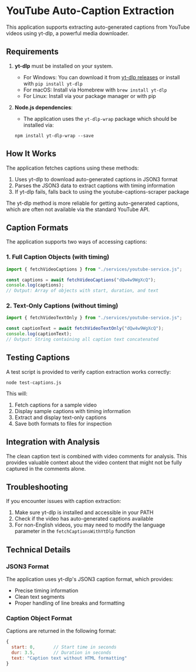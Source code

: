 # YouTube Auto-Caption Extraction

This application supports extracting auto-generated captions from YouTube videos using yt-dlp, a powerful media downloader.

## Requirements

1. **yt-dlp** must be installed on your system.
   - For Windows: You can download it from [yt-dlp releases](https://github.com/yt-dlp/yt-dlp/releases) or install with `pip install yt-dlp`
   - For macOS: Install via Homebrew with `brew install yt-dlp`
   - For Linux: Install via your package manager or with pip

2. **Node.js dependencies**:
   - The application uses the `yt-dlp-wrap` package which should be installed via:
   ```
   npm install yt-dlp-wrap --save
   ```

## How It Works

The application fetches captions using these methods:

1. Uses yt-dlp to download auto-generated captions in JSON3 format
2. Parses the JSON3 data to extract captions with timing information
3. If yt-dlp fails, falls back to using the youtube-captions-scraper package

The yt-dlp method is more reliable for getting auto-generated captions, which are often not available via the standard YouTube API.

## Caption Formats

The application supports two ways of accessing captions:

### 1. Full Caption Objects (with timing)

```javascript
import { fetchVideoCaptions } from "./services/youtube-service.js";

const captions = await fetchVideoCaptions("dQw4w9WgXcQ");
console.log(captions);
// Output: Array of objects with start, duration, and text
```

### 2. Text-Only Captions (without timing)

```javascript
import { fetchVideoTextOnly } from "./services/youtube-service.js";

const captionText = await fetchVideoTextOnly("dQw4w9WgXcQ");
console.log(captionText);
// Output: String containing all caption text concatenated
```

## Testing Captions

A test script is provided to verify caption extraction works correctly:

```
node test-captions.js
```

This will:
1. Fetch captions for a sample video 
2. Display sample captions with timing information
3. Extract and display text-only captions
4. Save both formats to files for inspection

## Integration with Analysis

The clean caption text is combined with video comments for analysis. This provides valuable context about the video content that might not be fully captured in the comments alone.

## Troubleshooting

If you encounter issues with caption extraction:

1. Make sure yt-dlp is installed and accessible in your PATH
2. Check if the video has auto-generated captions available
3. For non-English videos, you may need to modify the language parameter in the `fetchCaptionsWithYtDlp` function

## Technical Details

### JSON3 Format

The application uses yt-dlp's JSON3 caption format, which provides:
- Precise timing information
- Clean text segments
- Proper handling of line breaks and formatting

### Caption Object Format

Captions are returned in the following format:

```javascript
{
  start: 0,       // Start time in seconds
  dur: 3.5,       // Duration in seconds
  text: "Caption text without HTML formatting"
}
``` 